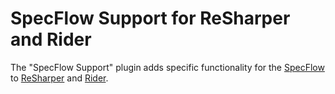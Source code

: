 # SpecFlow Support for ReSharper and Rider
The "SpecFlow Support" plugin adds specific functionality for the [SpecFlow](https://specflow.org/) to [ReSharper](https://www.jetbrains.com/resharper/) and [Rider](https://www.jetbrains.com/rider/).
